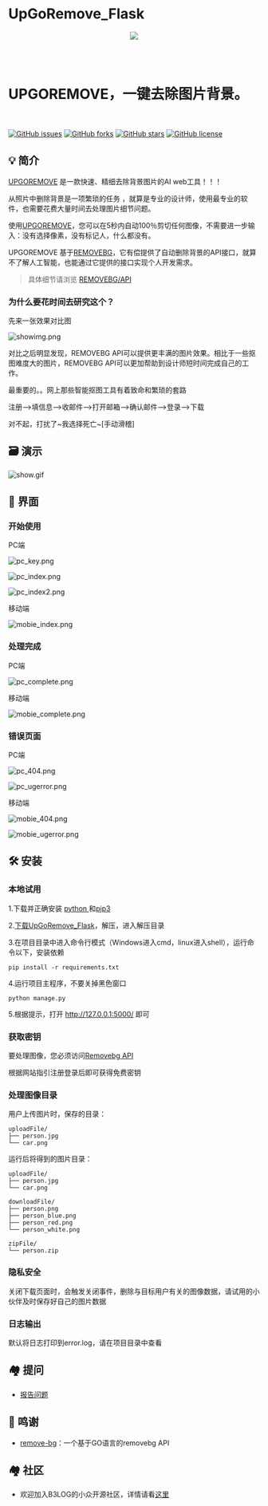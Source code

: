 # UpGoRemove_Flask
<p align = "center">

<img src="https://www.remove.bg/images/samples/combined/s5.jpg" />

<br><br>
<h1>UPGOREMOVE，一键去除图片背景。</h1>
<br><br>
<a href="https://github.com/wangxinleo/UpGoRemove_Flask/issues"><img alt="GitHub issues" src="https://img.shields.io/github/issues/wangxinleo/UpGoRemove_Flask"></a>
<a href="https://github.com/wangxinleo/UpGoRemove_Flask/network"><img alt="GitHub forks" src="https://img.shields.io/github/forks/wangxinleo/UpGoRemove_Flask"></a>
<a href="https://github.com/wangxinleo/UpGoRemove_Flask/stargazers"><img alt="GitHub stars" src="https://img.shields.io/github/stars/wangxinleo/UpGoRemove_Flask"></a>
<a href="https://github.com/wangxinleo/UpGoRemove_Flask/blob/master/LICENSE"><img alt="GitHub license" src="https://img.shields.io/github/license/wangxinleo/UpGoRemove_Flask"></a>
</p>

## 💡 简介

[UPGOREMOVE](https://github.com/wangxinleo/UpGoRemove_Flask) 是一款快速、精细去除背景图片的AI web工具！！！

从照片中删除背景是一项繁琐的任务 ，就算是专业的设计师，使用最专业的软件，也需要花费大量时间去处理图片细节问题。

使用[UPGOREMOVE](https://github.com/wangxinleo/UpGoRemove_Flask)，您可以在5秒内自动100％剪切任何图像，不需要进一步输入：没有选择像素，没有标记人，什么都没有。

UPGOREMOVE 基于[REMOVEBG](https://www.remove.bg)，它有偿提供了自动删除背景的API接口，就算不了解人工智能，也能通过它提供的接口实现个人开发需求。

> 具体细节请浏览 [REMOVEBG/API](https://www.remove.bg/api)

### 为什么要花时间去研究这个？

先来一张效果对比图

![showimg.png](https://i.loli.net/2019/08/08/WmQYRlArafdzKcu.png)

对比之后明显发现，REMOVEBG API可以提供更丰满的图片效果。相比于一些抠图难度大的图片，REMOVEBG API可以更加帮助到设计师短时间完成自己的工作。

最重要的。。网上那些智能抠图工具有着致命和繁琐的套路

注册-->填信息-->收邮件-->打开邮箱-->确认邮件-->登录-->下载

对不起，打扰了~我选择死亡~[手动滑稽]

## 🗃 演示

![show.gif](https://i.loli.net/2019/08/08/ulsbS64w3AGJNR1.gif)

## 🎨 界面

### 开始使用

PC端

![pc_key.png](https://i.loli.net/2019/08/08/ZEHnwR1yW4aU9Xo.png)

![pc_index.png](https://i.loli.net/2019/08/08/BTDPdEzk5CL1NWw.png)

![pc_index2.png](https://i.loli.net/2019/08/08/5K3OgqVcrthPAxp.png)

移动端

![mobie_index.png](https://i.loli.net/2019/08/08/xdeI5mMHcQXB17K.png)

### 处理完成

PC端

![pc_complete.png](https://i.loli.net/2019/08/08/InPGwcZXBM5NqE2.png)

移动端

![mobie_complete.png](https://i.loli.net/2019/08/08/T6Mrjb3sJg9m1CS.png)

### 错误页面

PC端

![pc_404.png](https://i.loli.net/2019/08/08/okfxKFCLsBnV8zU.png)

![pc_ugerror.png](https://i.loli.net/2019/08/08/eQmn8MjRt5bJ2Cv.png)

移动端

![mobie_404.png](https://i.loli.net/2019/08/08/grb41LC9fFm5SxJ.png)

![mobie_ugerror.png](https://i.loli.net/2019/08/08/rEO9oJxqym2FYkH.png)

## 🛠️ 安装

### 本地试用
1.下载并正确安装 [python ](https://www.python.org/)和[pip3](https://pypi.org/project/pip/#files)

2.[下载UpGoRemove_Flask](https://github.com/wangxinleo/UpGoRemove_Flask)，解压，进入解压目录

3.在项目目录中进入命令行模式（Windows进入cmd，linux进入shell），运行命令以下，安装依赖
```
pip install -r requirements.txt
```

4.运行项目主程序，不要关掉黑色窗口
```
python manage.py
```

5.根据提示，打开  http://127.0.0.1:5000/  即可

### 获取密钥
要处理图像，您必须访问[Removebg API](https://www.remove.bg/api)

根据网站指引注册登录后即可获得免费密钥

### 处理图像目录
用户上传图片时，保存的目录：
```
uploadFile/
├── person.jpg
└── car.png
```

运行后将得到的图片目录：

```
uploadFile/
├── person.jpg
└── car.png

downloadFile/
├── person.png
├── person_blue.png
├── person_red.png
└── person_white.png

zipFile/
└── person.zip
```

### 隐私安全
关闭下载页面时，会触发关闭事件，删除与目标用户有关的图像数据，请试用的小伙伴及时保存好自己的图片数据

### 日志输出
默认将日志打印到error.log，请在项目目录中查看

## 🏘️ 提问

* [报告问题](https://github.com/wangxinleo/UpGoRemove_Flask/issues/new)

## 🙏 鸣谢

* [remove-bg](https://github.com/remove-bg/go)：一个基于GO语言的removebg API

## 🏘️ 社区

* 欢迎加入B3LOG的小众开源社区，详情请看[这里](https://hacpai.com/article/1463025124998)
